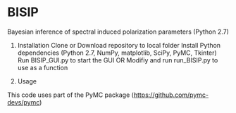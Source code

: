 # BISIP
Bayesian inference of spectral induced polarization parameters (Python 2.7)

1. Installation
  Clone or Download repository to local folder
  Install Python dependencies (Python 2.7, NumPy, matplotlib, SciPy, PyMC, Tkinter)
  Run BISIP_GUI.py to start the GUI
OR
  Modifiy and run run_BISIP.py to use as a function

2. Usage


This code uses part of the PyMC package (https://github.com/pymc-devs/pymc)

